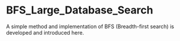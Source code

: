 # BFS_Large_Database_Search
A simple method and implementation of BFS (Breadth-first search) is developed and introduced here.
